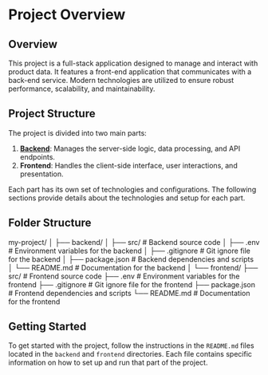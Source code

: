 # Project Overview

## Overview

This project is a full-stack application designed to manage and interact with product data. It features a front-end application that communicates with a back-end service. Modern technologies are utilized to ensure robust performance, scalability, and maintainability.

## Project Structure

The project is divided into two main parts:

1. **[Backend](./backend/README.md)**: Manages the server-side logic, data processing, and API endpoints.
2. **Frontend**: Handles the client-side interface, user interactions, and presentation.

Each part has its own set of technologies and configurations. The following sections provide details about the technologies and setup for each part.

## Folder Structure

my-project/
│
├── backend/
│   ├── src/                 # Backend source code
│   ├── .env                 # Environment variables for the backend
│   ├── .gitignore           # Git ignore file for the backend
│   ├── package.json         # Backend dependencies and scripts
│   └── README.md            # Documentation for the backend
│
└── frontend/
    ├── src/                 # Frontend source code
    ├── .env                 # Environment variables for the frontend
    ├── .gitignore           # Git ignore file for the frontend
    ├── package.json         # Frontend dependencies and scripts
    └── README.md            # Documentation for the frontend

## Getting Started

To get started with the project, follow the instructions in the `README.md` files located in the `backend` and `frontend` directories. Each file contains specific information on how to set up and run that part of the project.



